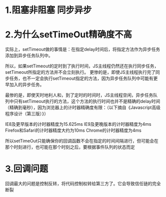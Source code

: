 # 1.阻塞非阻塞 同步异步

# 2.为什么setTimeOut精确度不高
实际上，setTimeout做的事情是：在指定delay时间后，将指定方法作为异步任务添加到异步任务队列中。

所以，如果setTimeout的定时到了执行时间，JS主线程仍然还在执行同步任务，setTimeout所指定的方法并不会立刻执行。
更惨的是，即使JS主线程执行完了同步任务，也不一定会执行setTimeout指定的方法，因为异步任务队列中可能有更早加入的异步任务。

最惨的是，即使天时地利人和，到了定时的时间时，JS主线程空闲，异步任务队列中只有setTimeout执行的方法，这个方法的执行时间也并不是精确的delay时间（精确到毫秒），因为浏览器上的计时器精确度有限：（以下摘自《Javascript高级程序设计（第三版）》）

IE8及更早版本的计时器精度为15.625ms
IE9及更晚版本的计时器精度为4ms
Firefox和Safari的计时器精度大约为10ms
Chrome的计时器精度为4ms

所以setTimeOut只能确保你的回调函数不会在指定的时间间隔进行，但可能会在那个时刻进行，也可能在那个时刻之后，要根据事件队列的状态而定

# 3.回调问题
回调最大的问题是控制反转，将代码控制权转给第三方了。它会导致信任链的完全断裂
